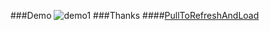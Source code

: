 ###Demo
![demo1](https://github.com/woxingxiao/PullToRefreshAndLoadMore/blob/master/screenshots/memo_1.gif)
###Thanks
####[PullToRefreshAndLoad](https://github.com/jingchenUSTC/PullToRefreshAndLoad)
